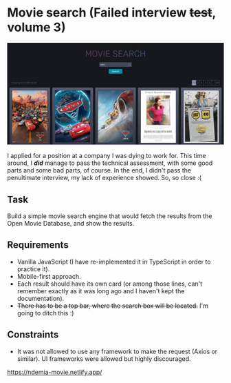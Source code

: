 # Movie search (Failed interview ~~test~~, volume 3)

![picture](https://raw.githubusercontent.com/ndemia/demia.me/main/assets/images/interview03.png)

I applied for a position at a company I was dying to work for. This time around, I **_did_** manage to pass the technical assessment, with some good parts and some bad parts, of course. In the end, I didn't pass the penultimate interview, my lack of experience showed. So, so close :(

## Task

Build a simple movie search engine that would fetch the results from the Open Movie Database, and show the results.

## Requirements

- Vanilla JavaScript (I have re-implemented it in TypeScript in order to practice it).
- Mobile-first approach.
- Each result should have its own card (or among those lines, can't remember exactly as it was long ago and I haven't kept the documentation).
- ~~There has to be a top bar, where the search box will be located.~~ I'm going to ditch this :)

## Constraints

- It was not allowed to use any framework to make the request (Axios or similar). UI frameworks were allowed but highly discouraged.

https://ndemia-movie.netlify.app/
